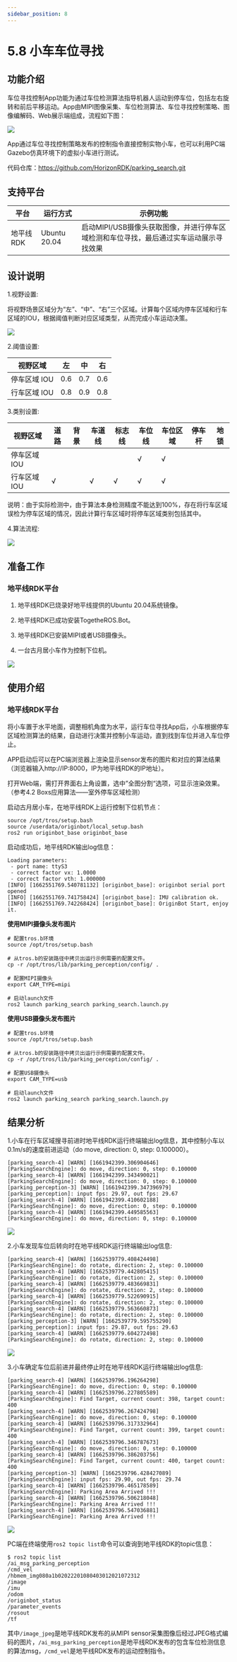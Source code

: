 ```yaml
---
sidebar_position: 8
---
```


# 5.8 小车车位寻找

## 功能介绍

车位寻找控制App功能为通过车位检测算法指导机器人运动到停车位，包括左右旋转和前后平移运动。App由MIPI图像采集、车位检测算法、车位寻找控制策略、图像编解码、Web展示端组成，流程如下图：

![](./image/parking_search/msg_workflow.png)

App通过车位寻找控制策略发布的控制指令直接控制实物小车，也可以利用PC端Gazebo仿真环境下的虚拟小车进行测试。

代码仓库：<https://github.com/HorizonRDK/parking_search.git>

## 支持平台

| 平台    | 运行方式      | 示例功能                       |
| ------- | ------------ | ------------------------------ |
| 地平线RDK| Ubuntu 20.04 | 启动MIPI/USB摄像头获取图像，并进行停车区域检测和车位寻找，最后通过实车运动展示寻找效果 |

## 设计说明

1.视野设置:

将视野场景区域分为“左”、“中”、“右”三个区域。计算每个区域内停车区域和行车区域的IOU，根据阈值判断对应区域类型，从而完成小车运动决策。

![](./image/parking_search/view_area.png)

2.阈值设置:

| 视野区域 | 左 | 中 | 右 |
| - | - | - | - |
| 停车区域 IOU | 0.6 | 0.7 | 0.6 |
| 行车区域 IOU | 0.8 | 0.9 | 0.8 |

3.类别设置:

| 视野区域 | 道路 | 背景 | 车道线 | 标志线 | 车位线 | 车位区域 | 停车杆 | 地锁 |
| - | - | - | - | - | - | - | - | - |
| 停车区域 IOU | | | | | √ | √ | | |
| 行车区域 IOU | √ | | √ | √ | √ | √ | | |

说明：由于实际检测中，由于算法本身检测精度不能达到100%，存在将行车区域误检为停车区域的情况，因此计算行车区域时将停车区域类别包括其中。

4.算法流程:

![](./image/parking_search/workflow.png)

## 准备工作

### 地平线RDK平台

1. 地平线RDK已烧录好地平线提供的Ubuntu 20.04系统镜像。

2. 地平线RDK已成功安装TogetheROS.Bot。

3. 地平线RDK已安装MIPI或者USB摄像头。

4. 一台古月居小车作为控制下位机。

![](./image/parking_search/car.jpg)

## 使用介绍

### 地平线RDK平台

将小车置于水平地面，调整相机角度为水平，运行车位寻找App后，小车根据停车区域检测算法的结果，自动进行决策并控制小车运动，直到找到车位并进入车位停止。

APP启动后可以在PC端浏览器上渲染显示sensor发布的图片和对应的算法结果（浏览器输入http://IP:8000，IP为地平线RDK的IP地址）。

打开Web端，需打开界面右上角设置，选中”全图分割“选项，可显示渲染效果。（参考4.2 Boxs应用算法——室外停车区域检测）

启动古月居小车，在地平线RDK上运行控制下位机节点：

```shell
source /opt/tros/setup.bash
source /userdata/originbot/local_setup.bash
ros2 run originbot_base originbot_base
```

启动成功后，地平线RDK输出log信息：

```shell
Loading parameters:
 - port name: ttyS3
 - correct factor vx: 1.0000
 - correct factor vth: 1.000000
[INFO] [1662551769.540781132] [originbot_base]: originbot serial port opened
[INFO] [1662551769.741758424] [originbot_base]: IMU calibration ok.
[INFO] [1662551769.742268424] [originbot_base]: OriginBot Start, enjoy it.
```

**使用MIPI摄像头发布图片**

```shell
# 配置tros.b环境
source /opt/tros/setup.bash

# 从tros.b的安装路径中拷贝出运行示例需要的配置文件。
cp -r /opt/tros/lib/parking_perception/config/ .

# 配置MIPI摄像头
export CAM_TYPE=mipi

# 启动launch文件
ros2 launch parking_search parking_search.launch.py
```

**使用USB摄像头发布图片**

```shell
# 配置tros.b环境
source /opt/tros/setup.bash

# 从tros.b的安装路径中拷贝出运行示例需要的配置文件。
cp -r /opt/tros/lib/parking_perception/config/ .

# 配置USB摄像头
export CAM_TYPE=usb

# 启动launch文件
ros2 launch parking_search parking_search.launch.py
```

## 结果分析

1.小车在行车区域搜寻前进时地平线RDK运行终端输出log信息，其中控制小车以0.1m/s的速度前进运动（do move, direction: 0, step: 0.100000）。

```shell
[parking_search-4] [WARN] [1661942399.306904646] [ParkingSearchEngine]: do move, direction: 0, step: 0.100000
[parking_search-4] [WARN] [1661942399.343490021] [ParkingSearchEngine]: do move, direction: 0, step: 0.100000
[parking_perception-3] [WARN] [1661942399.347396979] [parking_perception]: input fps: 29.97, out fps: 29.67
[parking_search-4] [WARN] [1661942399.410602188] [ParkingSearchEngine]: do move, direction: 0, step: 0.100000
[parking_search-4] [WARN] [1661942399.449585563] [ParkingSearchEngine]: do move, direction: 0, step: 0.100000
```

![](./image/parking_search/cap1.gif)

2.小车发现车位后转向时在地平线RDK运行终端输出log信息:

```shell
[parking_search-4] [WARN] [1662539779.408424498] [ParkingSearchEngine]: do rotate, direction: 2, step: 0.100000
[parking_search-4] [WARN] [1662539779.442805415] [ParkingSearchEngine]: do rotate, direction: 2, step: 0.100000
[parking_search-4] [WARN] [1662539779.483669831] [ParkingSearchEngine]: do rotate, direction: 2, step: 0.100000
[parking_search-4] [WARN] [1662539779.522690915] [ParkingSearchEngine]: do rotate, direction: 2, step: 0.100000
[parking_search-4] [WARN] [1662539779.563660873] [ParkingSearchEngine]: do rotate, direction: 2, step: 0.100000
[parking_perception-3] [WARN] [1662539779.595755290] [parking_perception]: input fps: 29.87, out fps: 29.63
[parking_search-4] [WARN] [1662539779.604272498] [ParkingSearchEngine]: do rotate, direction: 2, step: 0.100000
```

![](./image/parking_search/cap2.gif)

3.小车确定车位后前进并最终停止时在地平线RDK运行终端输出log信息:

```shell
[parking_search-4] [WARN] [1662539796.196264298] [ParkingSearchEngine]: do move, direction: 0, step: 0.100000
[parking_search-4] [WARN] [1662539796.227805589] [ParkingSearchEngine]: Find Target, current count: 398, target count: 400
[parking_search-4] [WARN] [1662539796.267424798] [ParkingSearchEngine]: do move, direction: 0, step: 0.100000
[parking_search-4] [WARN] [1662539796.317332964] [ParkingSearchEngine]: Find Target, current count: 399, target count: 400
[parking_search-4] [WARN] [1662539796.346787673] [ParkingSearchEngine]: do move, direction: 0, step: 0.100000
[parking_search-4] [WARN] [1662539796.386203756] [ParkingSearchEngine]: Find Target, current count: 400, target count: 400
[parking_perception-3] [WARN] [1662539796.428427089] [ParkingSearchEngine]: input fps: 29.90, out fps: 29.74
[parking_search-4] [WARN] [1662539796.465178589] [ParkingSearchEngine]: Parking Area Arrived !!!
[parking_search-4] [WARN] [1662539796.506218048] [ParkingSearchEngine]: Parking Area Arrived !!!
[parking_search-4] [WARN] [1662539796.547036881] [ParkingSearchEngine]: Parking Area Arrived !!!

```

![](./image/parking_search/cap3.gif)

PC端在终端使用`ros2 topic list`命令可以查询到地平线RDK的topic信息：

```shell
$ ros2 topic list
/ai_msg_parking_perception
/cmd_vel
/hbmem_img080a1b02022201080403012021072312
/image
/imu
/odom
/originbot_status
/parameter_events
/rosout
/tf
```

其中`/image_jpeg`是地平线RDK发布的从MIPI sensor采集图像后经过JPEG格式编码的图片，`/ai_msg_parking_perception`是地平线RDK发布的包含车位检测信息的算法msg，`/cmd_vel`是地平线RDK发布的运动控制指令。
